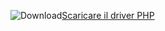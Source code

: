 ![Download](../ssdt/media/download.png)[Scaricare il driver PHP](https://www.microsoft.com/download/details.aspx?id=20098)